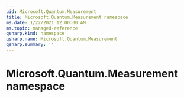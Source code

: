 ```yaml
---
uid: Microsoft.Quantum.Measurement
title: Microsoft.Quantum.Measurement namespace
ms.date: 1/22/2021 12:00:00 AM
ms.topic: managed-reference
qsharp.kind: namespace
qsharp.name: Microsoft.Quantum.Measurement
qsharp.summary: ''
---
```


# Microsoft.Quantum.Measurement namespace



